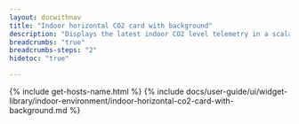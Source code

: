 ```yaml
---
layout: docwithnav
title: "Indoor horizontal CO2 card with background"
description: "Displays the latest indoor CO2 level telemetry in a scalable horizontal layout with the background image."
breadcrumbs: "true"
breadcrumbs-steps: "2"
hidetoc: "true"

---
```

{% include get-hosts-name.html %}
{% include docs/user-guide/ui/widget-library/indoor-environment/indoor-horizontal-co2-card-with-background.md %}
